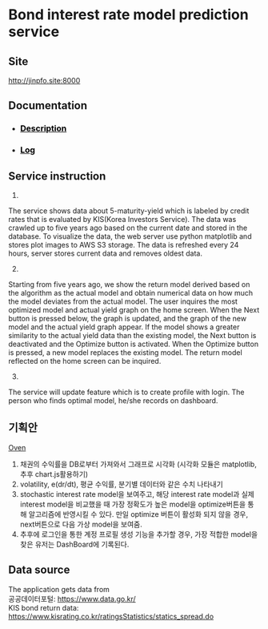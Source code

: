 # Bond interest rate model prediction service

## Site
<http://jinpfo.site:8000>

## Documentation

* ### <a href="doc/description.md" style="text-decoration: underline;color:black;">Description</a>
* ### <a href="doc/log.md" style="text-decoration: underline;color:black;">Log</a>

## Service instruction

1. 
The service shows data about 5-maturity-yield 
which is labeled by credit rates that is evaluated by KIS(Korea Investors Service).
The data was crawled up to five years ago based on the current date and stored in the database. 
To visualize the data, the web server use python matplotlib and stores plot images 
to AWS S3 storage. The data is refreshed every 24 hours, server stores current data and removes oldest data.

2.
Starting from five years ago, we show the return model derived based on the algorithm as the actual model 
and obtain numerical data on how much the model deviates from the actual model.
The user inquires the most optimized model and actual yield graph on the home screen.
When the Next button is pressed below, the graph is updated, and the graph of the new model and the actual yield graph appear.
If the model shows a greater similarity to the actual yield data than the existing model, the Next button is deactivated and the Optimize button is activated.
When the Optimize button is pressed, a new model replaces the existing model.
The return model reflected on the home screen can be inquired.

3. 
The service will update feature which is to create profile with login.
The person who finds optimal model, he/she records on dashboard.

## 기획안
[Oven](https://ovenapp.io/project/o8vtYBpYjX62sAiaNdtnWeLpGQoTB89X#k9II6)

1. 채권의 수익률을 DB로부터 가져와서 그래프로 시각화 (시각화 모듈은 matplotlib, 추후 chart.js활용하기)
2. volatility, e(dr/dt), 평균 수익률, 분기별 데이터와 같은 수치 나타내기
3. stochastic interest rate model을 보여주고, 해당 interest rate model과 실제 interest model을 비교했을 때 가장 정확도가 높은 
model을 optimize버튼을 통해 알고리즘에 반영시킬 수 있다. 만일 optimize 버튼이 활성화 되지 않을 경우, next버튼으로 
다음 가상 model을 보여줌.
4. 추후에 로그인을 통한 계정 프로필 생성 기능을 추가할 경우, 가장 적합한 model을 찾은 유저는 DashBoard에 기록된다.

## Data source
The application gets data from\
공공데이터포털: <https://www.data.go.kr/>\
KIS bond return data: <https://www.kisrating.co.kr/ratingsStatistics/statics_spread.do>
